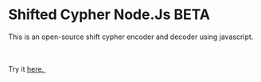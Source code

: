 # Shifted Cypher Node.Js BETA

This is an open-source shift cypher encoder and decoder using javascript.

Try it <a href="https://shifted-1.smtkd.repl.co" target="_blank">here. <svg xmlns="http://www.w3.org/2000/svg" x="0px" y="0px"
width="48" height="48"
viewBox="0 0 48 48"
style=" fill:#fff;"><path d="M 40.960938 4.9804688 A 2.0002 2.0002 0 0 0 40.740234 5 L 28 5 A 2.0002 2.0002 0 1 0 28 9 L 36.171875 9 L 22.585938 22.585938 A 2.0002 2.0002 0 1 0 25.414062 25.414062 L 39 11.828125 L 39 20 A 2.0002 2.0002 0 1 0 43 20 L 43 7.2460938 A 2.0002 2.0002 0 0 0 40.960938 4.9804688 z M 12.5 8 C 8.3826878 8 5 11.382688 5 15.5 L 5 35.5 C 5 39.617312 8.3826878 43 12.5 43 L 32.5 43 C 36.617312 43 40 39.617312 40 35.5 L 40 26 A 2.0002 2.0002 0 1 0 36 26 L 36 35.5 C 36 37.446688 34.446688 39 32.5 39 L 12.5 39 C 10.553312 39 9 37.446688 9 35.5 L 9 15.5 C 9 13.553312 10.553312 12 12.5 12 L 22 12 A 2.0002 2.0002 0 1 0 22 8 L 12.5 8 z"></path></svg></a>
